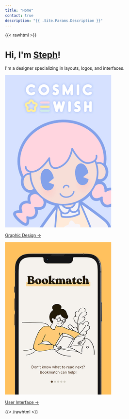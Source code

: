 ```yaml
---
title: "Home"
contact: true
description: "{{ .Site.Params.Description }}"
---
```


{{< rawhtml >}}
<div id="intro">
    <h1>Hi, I'm <a href="/about.html">Steph</a>!</h1>
    <p>I'm a <span>designer</span> specializing in layouts, logos, and interfaces.</p>
</div>
<div id="categories" class="cards">
    <a href="/gd.html">
        <img src="/img/gd.jpg" alt="Graphic Design" />
        <p>Graphic Design &#8594;</p>
    </a>
    <a href="/ui.html">
        <img src="/img/ui.jpg" alt="User Interface" />
        <p>User Interface &#8594;</p>
    </a>
</div>
{{< /rawhtml >}}